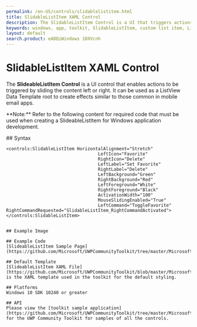 ```yaml
---
permalink: /en-US/controls/slidablelistitem.html
title: SlidableListItem XAML Control
description: The SlidableListItem Control is a UI that triggers actions by sliding content left or right
keywords: windows, app, toolkit, SlidableListItem, custom list item, List View, XAML, UWP, Slideable
layout: default
search.product: eADQiWindows 10XVcnh
---
```


# SlidableListItem XAML Control
The **SlideableListItem Control** is a UI control that enables actions to be triggered by sliding the content left or right. It can be used as a ListView Data Template root to create effects similar to those common in mobile email apps.  

<p> **Note:** Refer to the following content for required code that must be used when creating a SlideableListItem for Windows application development.<p>
## Syntax

    <controls:SlidableListItem HorizontalAlignment="Stretch"
                                       LeftIcon="Favorite" 
                                       RightIcon="Delete" 
                                       LeftLabel="Set Favorite" 
                                       RightLabel="Delete"
                                       LeftBackground="Green" 
                                       RightBackground="Red"
                                       LeftForeground="White" 
                                       RightForeground="Black"
                                       ActivationWidth="100"
                                       MouseSlidingEnabled="True"
                                       LeftCommand="ToggleFavorite"                    RightCommandRequested="SlidableListItem_RightCommandActivated">
    </controls:SlidableListItem> 
      
```xaml

## Example Image

## Example Code
[SlideableListItem Sample Page](https://github.com/Microsoft/UWPCommunityToolkit/tree/master/Microsoft.Windows.Toolkit.SampleApp/SamplePages/SlideableListItem)

## Default Template 
[SlideableListItem XAML File](https://github.com/Microsoft/UWPCommunityToolkit/blob/master/Microsoft.Windows.Toolkit.UI.Controls/SlideableListItem/SlideableListItem.xaml) is the XAML template used in the toolkit for the default styling.

## Platforms 
Windows 10 SDK 10240 or greater

## API
Please view the [toolkit sample application](https://github.com/Microsoft/UWPCommunityToolkit/tree/master/Microsoft.Windows.Toolkit.SampleApp) for the UWP Community Toolkit for samples of all the controls.

